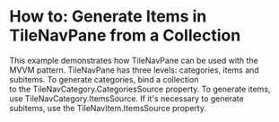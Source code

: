 # How to: Generate Items in TileNavPane from a Collection


<p>This example demonstrates how TileNavPane can be used with the MVVM pattern. TileNavPane has three levels: categories, items and subitems. To generate categories, bind a collection to the TileNavCategory.CategoriesSource property. To generate items, use TileNavCategory.ItemsSource. If it's necessary to generate subitems, use the TileNavItem.ItemsSource property. </p>

<br/>


